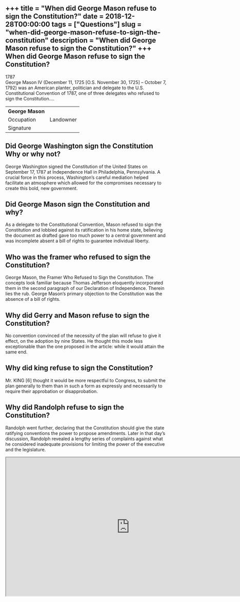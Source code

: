 +++
title = "When did George Mason refuse to sign the Constitution?"
date = 2018-12-28T00:00:00
tags = ["Questions"]
slug = "when-did-george-mason-refuse-to-sign-the-constitution"
description = "When did George Mason refuse to sign the Constitution?"
+++
When did George Mason refuse to sign the Constitution?
------------------------------------------------------

1787  
George Mason IV (December 11, 1725 \[O.S. November 30, 1725\] – October 7, 1792) was an American planter, politician and delegate to the U.S. Constitutional Convention of 1787, one of three delegates who refused to sign the Constitution….

<table><tr><th>George Mason</th></tr><tr><td>Occupation</td><td>Landowner</td></tr><tr><td>Signature</td><td></td></tr></table>

Did George Washington sign the Constitution Why or why not?
-----------------------------------------------------------

George Washington signed the Constitution of the United States on September 17, 1787 at Independence Hall in Philadelphia, Pennsylvania. A crucial force in this process, Washington’s careful mediation helped facilitate an atmosphere which allowed for the compromises necessary to create this bold, new government.

Did George Mason sign the Constitution and why?
-----------------------------------------------

As a delegate to the Constitutional Convention, Mason refused to sign the Constitution and lobbied against its ratification in his home state, believing the document as drafted gave too much power to a central government and was incomplete absent a bill of rights to guarantee individual liberty.

Who was the framer who refused to sign the Constitution?
--------------------------------------------------------

George Mason, the Framer Who Refused to Sign the Constitution. The concepts look familiar because Thomas Jefferson eloquently incorporated them in the second paragraph of our Declaration of Independence. Therein lies the rub. George Mason’s primary objection to the Constitution was the absence of a bill of rights.

Why did Gerry and Mason refuse to sign the Constitution?
--------------------------------------------------------

No convention convinced of the necessity of the plan will refuse to give it effect, on the adoption by nine States. He thought this mode less exceptionable than the one proposed in the article: while it would attain the same end.

Why did king refuse to sign the Constitution?
---------------------------------------------

Mr. KING \[6\] thought it would be more respectful to Congress, to submit the plan generally to them than in such a form as expressly and necessarily to require their approbation or disapprobation.

Why did Randolph refuse to sign the Constitution?
-------------------------------------------------

Randolph went further, declaring that the Constitution should give the state ratifying conventions the power to propose amendments. Later in that day’s discussion, Randolph revealed a lengthy series of complaints against what he considered inadequate provisions for limiting the power of the executive and the legislature.

<iframe allow="accelerometer; autoplay; clipboard-write; encrypted-media; gyroscope; picture-in-picture" allowfullscreen="" class="__youtube_prefs__  epyt-is-override  no-lazyload" data-no-lazy="1" data-origheight="433" data-origwidth="770" data-skipgform_ajax_framebjll="" height="433" id="_ytid_67139" loading="lazy" src="https://www.youtube.com/embed/goGkBHx8LHA?enablejsapi=1&autoplay=0&cc_load_policy=0&cc_lang_pref=&iv_load_policy=1&loop=0&modestbranding=0&rel=1&fs=1&playsinline=0&autohide=2&theme=dark&color=red&controls=1&" title="YouTube player" width="770"></iframe>